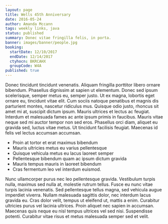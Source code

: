 ```yaml
---
layout: page
title: Wells 45th Anniversary
date: 2016-05-24
author: Amanda Mccann
tags: weekly links, java
status: published
summary: Donec vitae fringilla felis, in porta.
banner: images/banner/people.jpg
booking:
  startDate: 12/10/2017
  endDate: 12/14/2017
  ctyhocn: BKRCAHX
  groupCode: W4A
published: true
---
```

Donec tincidunt tincidunt venenatis. Aliquam fringilla porttitor libero ornare bibendum. Phasellus dignissim at sapien ut elementum. Donec sed ipsum scelerisque, semper metus eu, semper justo. Ut ex magna, lobortis eget ornare eu, tincidunt vitae elit. Cum sociis natoque penatibus et magnis dis parturient montes, nascetur ridiculus mus. Quisque odio justo, rhoncus sit amet mi at, suscipit dictum ipsum. Mauris ultrices et lectus ac feugiat. Interdum et malesuada fames ac ante ipsum primis in faucibus. Mauris vitae neque sed mi auctor tempor non sed eros. Phasellus orci diam, aliquet eu gravida sed, luctus vitae metus. Ut tincidunt facilisis feugiat. Maecenas id felis vel lectus accumsan accumsan.

* Proin at tortor et erat maximus bibendum
* Mauris ultricies metus eu varius pellentesque
* Quisque vehicula metus eu lacus laoreet semper
* Pellentesque bibendum quam ac ipsum dictum gravida
* Mauris tempus mauris in laoreet bibendum
* Cras fermentum leo vel interdum euismod.

Nunc ullamcorper purus nec leo pellentesque gravida. Vestibulum turpis nulla, maximus sed nulla at, molestie rutrum tellus. Fusce eu nunc vitae turpis lacinia venenatis. Sed pellentesque tellus magna, sed vehicula augue imperdiet viverra. Nullam malesuada sagittis dolor, nec interdum lacus gravida eu. Cras dolor velit, tempus ut eleifend ut, mattis a enim. Curabitur ultricies purus vel lacinia ultrices. Proin aliquet nec sapien in accumsan. Maecenas quis neque eu nisl tempus ultrices vel sed nisi. Suspendisse potenti. Curabitur vitae risus et metus malesuada semper sed et velit.
